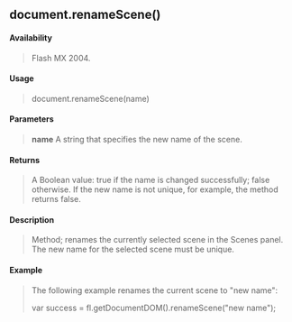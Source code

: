 ## document.renameScene()

#### Availability

> Flash MX 2004.

#### Usage

> document.renameScene(name)

#### Parameters

> **name** A string that specifies the new name of the scene.

#### Returns

> A Boolean value: true if the name is changed successfully; false otherwise. If the new name is not unique, for example, the method returns false.

#### Description

> Method; renames the currently selected scene in the Scenes panel. The new name for the selected scene must be unique.

#### Example

> The following example renames the current scene to "new name":
>
> var success = fl.getDocumentDOM().renameScene("new name");
